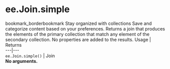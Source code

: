  
#  ee.Join.simple
bookmark_borderbookmark Stay organized with collections  Save and categorize content based on your preferences.
Returns a join that produces the elements of the primary collection that match any element of the secondary collection. No properties are added to the results.
Usage | Returns  
---|---  
`ee.Join.simple()` | Join  
**No arguments.**
